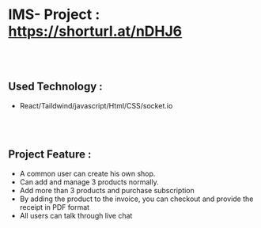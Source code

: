 # IMS- Project : https://shorturl.at/nDHJ6

</br > </br > 
## Used Technology :
- React/Taildwind/javascript/Html/CSS/socket.io

</br >  </br > 
## Project Feature :
- A common user can create his own shop.
- Can add and manage 3 products normally.
- Add more than 3 products and purchase subscription
- By adding the product to the invoice, you can checkout and provide the receipt in PDF format
- All users can talk through live chat

